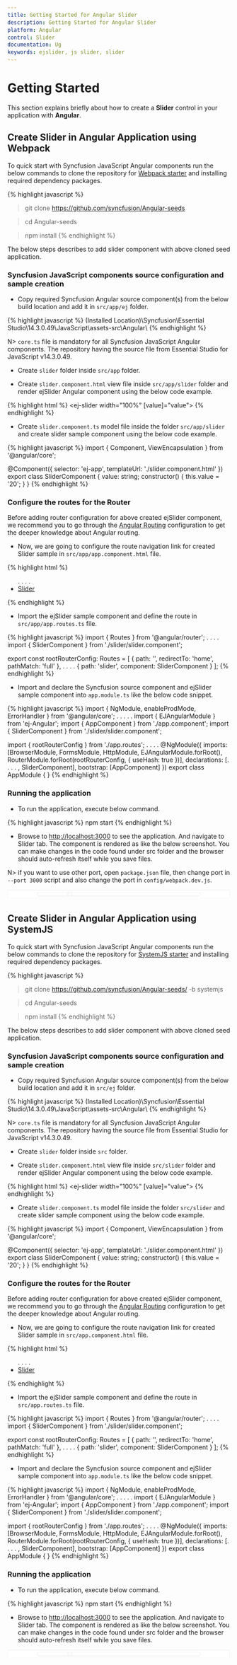 ```yaml
---
title: Getting Started for Angular Slider
description: Getting Started for Angular Slider
platform: Angular
control: Slider
documentation: Ug
keywords: ejslider, js slider, slider
---
```


# Getting Started

This section explains briefly about how to create a **Slider** control in your application with **Angular**.

## Create Slider in Angular Application using Webpack

To quick start with Syncfusion JavaScript Angular components run the below commands to clone the repository for [Webpack starter](https://github.com/syncfusion/Angular-seeds) and installing required dependency packages.

{% highlight javascript %}
 > git clone https://github.com/syncfusion/Angular-seeds

 > cd Angular-seeds

 > npm install
{% endhighlight %}

The below steps describes to add slider component with above cloned seed application.

### Syncfusion JavaScript components source configuration and sample creation

* Copy required Syncfusion Angular source component(s) from the below build location and add it in `src/app/ej` folder.

{% highlight javascript %}
(Installed Location)\Syncfusion\Essential Studio\14.3.0.49\JavaScript\assets-src\Angular\ 
{% endhighlight %}

N> `core.ts` file is mandatory for all Syncfusion JavaScript Angular components. The repository having the source file from Essential Studio for JavaScript v14.3.0.49.

* Create `slider` folder inside `src/app` folder.

* Create `slider.component.html` view file inside `src/app/slider` folder and render ejSlider Angular component using the below code example. 

{% highlight html %}
    <ej-slider width="100%" [value]="value"></ej-slider>
{% endhighlight %}

* Create `slider.component.ts` model file inside the folder `src/app/slider` and create slider sample component using the below code example.

{% highlight javascript %}
import { Component, ViewEncapsulation } from '@angular/core';

@Component({
  selector: 'ej-app',
  templateUrl: './slider.component.html'
})
export class SliderComponent { 
    value: string;
    constructor() {
        this.value = '20';
    }
}
{% endhighlight %}

### Configure the routes for the Router

Before adding router configuration for above created ejSlider component, we recommend you to go through the [Angular Routing](https://angular.io/docs/ts/latest/guide/router.html) configuration to get the deeper knowledge about Angular routing. 

* Now, we are going to configure the route navigation link for created Slider sample in `src/app/app.component.html` file.

{% highlight html %}
<div>
	<ul class="nav navbar-nav">
		. . . .
		<li><a data-toggle="collapse" data-target="#skeleton-navigation-navbar-collapse.in" href="#slider" [routerLink]="['/slider']">Slider </a></li>
	</ul>
</div>
<main>
	<router-outlet></router-outlet>
</main>
{% endhighlight %}

* Import the ejSlider sample component and define the route in `src/app/app.routes.ts` file.

{% highlight javascript %}
import { Routes } from '@angular/router';
. . . . 
import { SliderComponent } from './slider/slider.component';

export const rootRouterConfig: Routes = [
    { path: '', redirectTo: 'home', pathMatch: 'full' },
    . . . . 
    { path: 'slider', component: SliderComponent }
];
{% endhighlight %}

* Import and declare the Syncfusion source component and ejSlider sample component into `app.module.ts` like the below code snippet.

{% highlight javascript %}
import { NgModule, enableProdMode, ErrorHandler } from '@angular/core';
. . . . . 
import { EJAngularModule } from 'ej-Angular';
import { AppComponent } from './app.component';
import { SliderComponent } from './slider/slider.component';

import { rootRouterConfig } from './app.routes';
. . . . 
@NgModule({
  imports: [BrowserModule, FormsModule, HttpModule, EJAngularModule.forRoot(), RouterModule.forRoot(rootRouterConfig, { useHash: true })],
  declarations: [. . . . , SliderComponent],
  bootstrap: [AppComponent]
})
export class AppModule { }
{% endhighlight %}

### Running the application

* To run the application, execute below command.

{% highlight javascript %}
npm start
{% endhighlight %}

* Browse to [http://localhost:3000](http://localhost:3000) to see the application. And navigate to Slider tab. The component is rendered as like the below screenshot. You can make changes in the code found under src folder and the browser should auto-refresh itself while you save files. 

N> if you want to use other port, open `package.json` file, then change port in `--port 3000` script and also change the port in `config/webpack.dev.js`.

![](Getting-Started_images/Getting-Started_img1.jpg)

## Create Slider in Angular Application using SystemJS  

To quick start with Syncfusion JavaScript Angular components run the below commands to clone the repository for [SystemJS starter](https://github.com/syncfusion/Angular-seeds/tree/systemjs) and installing required dependency packages.

{% highlight javascript %}
 > git clone https://github.com/syncfusion/Angular-seeds/ -b systemjs

 > cd Angular-seeds

 > npm install
{% endhighlight %}

The below steps describes to add slider component with above cloned seed application.

### Syncfusion JavaScript components source configuration and sample creation

* Copy required Syncfusion Angular source component(s) from the below build location and add it in `src/ej` folder.

{% highlight javascript %}
(Installed Location)\Syncfusion\Essential Studio\14.3.0.49\JavaScript\assets-src\Angular\ 
{% endhighlight %}

N> `core.ts` file is mandatory for all Syncfusion JavaScript Angular components. The repository having the source file from Essential Studio for JavaScript v14.3.0.49.

* Create `slider` folder inside `src` folder.

* Create `slider.component.html` view file inside `src/slider` folder and render ejSlider Angular component using the below code example. 

{% highlight html %}
    <ej-slider width="100%" [value]="value"></ej-slider>
{% endhighlight %}

* Create `slider.component.ts` model file inside the folder `src/slider` and create slider sample component using the below code example.

{% highlight javascript %}
import { Component, ViewEncapsulation } from '@angular/core';

@Component({
  selector: 'ej-app',
  templateUrl: './slider.component.html'
})
export class SliderComponent { 
    value: string;
    constructor() {
        this.value = '20';
    }
}
{% endhighlight %}

### Configure the routes for the Router

Before adding router configuration for above created ejSlider component, we recommend you to go through the [Angular Routing](https://angular.io/docs/ts/latest/guide/router.html) configuration to get the deeper knowledge about Angular routing. 

* Now, we are going to configure the route navigation link for created Slider sample in `src/app.component.html` file.

{% highlight html %}
<div>
	<ul class="nav navbar-nav">
		. . . .
		<li><a data-toggle="collapse" data-target="#skeleton-navigation-navbar-collapse.in" href="#slider" [routerLink]="['/slider']">Slider </a></li>
	</ul>
</div>
<main>
	<router-outlet></router-outlet>
</main>
{% endhighlight %}

* Import the ejSlider sample component and define the route in `src/app.routes.ts` file.

{% highlight javascript %}
import { Routes } from '@angular/router';
. . . . 
import { SliderComponent } from './slider/slider.component';

export const rootRouterConfig: Routes = [
    { path: '', redirectTo: 'home', pathMatch: 'full' },
    . . . . 
    { path: 'slider', component: SliderComponent }
];
{% endhighlight %}

* Import and declare the Syncfusion source component and ejSlider sample component into `app.module.ts` like the below code snippet.

{% highlight javascript %}
import { NgModule, enableProdMode, ErrorHandler } from '@angular/core';
. . . . . 
import { EJAngularModule } from 'ej-Angular';
import { AppComponent } from './app.component';
import { SliderComponent } from './slider/slider.component';

import { rootRouterConfig } from './app.routes';
. . . . 
@NgModule({
  imports: [BrowserModule, FormsModule, HttpModule, EJAngularModule.forRoot(), RouterModule.forRoot(rootRouterConfig, { useHash: true })],
  declarations: [. . . . , SliderComponent],
  bootstrap: [AppComponent]
})
export class AppModule { }
{% endhighlight %}

### Running the application

* To run the application, execute below command.

{% highlight javascript %}
npm start
{% endhighlight %}

* Browse to [http://localhost:3000](http://localhost:3000) to see the application. And navigate to Slider tab. The component is rendered as like the below screenshot. You can make changes in the code found under src folder and the browser should auto-refresh itself while you save files. 

![](Getting-Started_images/Getting-Started_img1.jpg)

